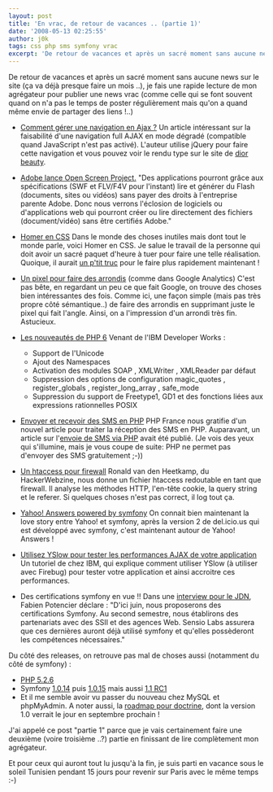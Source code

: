 ```yaml
---
layout: post
title: 'En vrac, de retour de vacances .. (partie 1)'
date: '2008-05-13 02:25:55'
author: j0k
tags: css php sms symfony vrac
excerpt: 'De retour de vacances et après un sacré moment sans aucune news sur le site (ça va déjà presque faire un mois ..), je fais une rapide lecture de mon agrégateur pour publier une news vrac (comme celle qui se font souvent quand on n''a pas le temps de poster régulièrement mais qu''on a quand même envie de partager des liens !..)'
---
```


De retour de vacances et après un sacré moment sans aucune news sur le site (ça va déjà presque faire un mois ..), je fais une rapide lecture de mon agrégateur pour publier une news vrac (comme celle qui se font souvent quand on n'a pas le temps de poster régulièrement mais qu'on a quand même envie de partager des liens !..)

* [Comment gérer une navigation en Ajax ?](http://www.clever-age.com/veille/blog/comment-gerer-une-navigation-en-ajax.html)   Un article intéressant sur la faisabilité d'une navigation full AJAX en mode dégradé (compatible quand JavaScript n'est pas activé). L'auteur utilise jQuery pour faire cette navigation et vous pouvez voir le rendu type sur le site de [dior beauty](http://diorbeauty.com/).

* [Adobe lance Open Screen Project.](http://www.eclaireur.net/internet/adobe-prend-le-virage-du-standard-avec-flash/)   "Des applications pourront grâce aux spécifications (SWF et FLV/F4V pour l'instant) lire et générer du Flash (documents, sites ou vidéos) sans payer des droits à l'entreprise parente Adobe. Donc nous verrons l'éclosion de logiciels ou d'applications web qui pourront créer ou lire directement des fichiers (document/vidéo) sans être certifiés Adobe."

* [Homer en CSS](http://www.romancortes.com/blog/homer-css/)   Dans le monde des choses inutiles mais dont tout le monde parle, voici Homer en CSS. Je salue le travail de la personne qui doit avoir un sacré paquet d'heure à tuer pour faire une telle réalisation. Quoique, il aurait [un p'tit truc](http://www.romancortes.com/blog/jpeg2css/) pour le faire plus rapidement maintenant !

* [Un pixel pour faire des arrondis](http://www.askthecssguy.com/2008/03/one_pixel_notched_corners_as_u.html) (comme dans Google Analytics)   C'est pas bête, en regardant un peu ce que fait Google, on trouve des choses bien intéressantes des fois. Comme ici, une façon simple (mais pas très propre côté sémantique..) de faire des arrondis en supprimant juste le pixel qui fait l'angle. Ainsi, on a l'impression d'un arrondi très fin.   Astucieux.

* [Les nouveautés de PHP 6](http://pwet.fr/blog/les_nouveautes_de_php6)   Venant de l'IBM Developer Works :

    * Support de l'Unicode
    * Ajout des Namespaces
    * Activation des modules SOAP , XMLWriter , XMLReader par défaut
    * Suppression des options de configuration magic_quotes , register_globals , register_long_array , safe_mode
    * Suppression du support de Freetype1, GD1 et des fonctions liées aux expressions rationnelles POSIX

* [Envoyer et recevoir des SMS en PHP](http://www.phpfrance.com/tutoriaux/index.php/2008/04/29/50-reception-de-sms)   PHP France nous gratifie d'un nouvel article pour traiter la réception des SMS en PHP. Auparavant, un article sur l'[envoie de SMS via PHP](http://www.phpfrance.com/tutoriaux/index.php/2005/05/31/32-envoyer-des-sms-par-http-farheen) avait été publié.   (Je vois des yeux qui s'illumine, mais je vous coupe de suite: PHP ne permet pas d'envoyer des SMS gratuitement ;-))

* [Un htaccess pour firewall](http://www.0x000000.com/?i=567)   Ronald van den Heetkamp, du HackerWebzine, nous donne un fichier htaccess redoutable en tant que firewall. Il analyse les méthodes HTTP,    l'en-tête cookie, la query string et le referer. Si quelques choses n'est pas correct, il log tout ça.

* [Yahoo! Answers powered by symfony](http://www.symfony-project.org/blog/2008/05/08/yahoo-answers-powered-by-symfony)   On connait bien maintenant la love story entre Yahoo! et symfony, après la version 2 de del.icio.us qui est développé avec symfony, c'est maintenant autour de Yahoo! Answers !

* [Utilisez YSlow pour tester les performances AJAX de votre application](http://www.ibm.com/developerworks/web/library/wa-aj-perform/?ca=dgr-lnxw01FasterAjax)   Un tutoriel de chez IBM, qui explique comment utiliser YSlow (à utiliser avec Firebug) pour tester votre application et ainsi accroitre ces performances.

* Des certifications symfony en vue !!   Dans une [interview pour le JDN](http://www.journaldunet.com/developpeur/php/interview/fabien-potencier-sensio-labs-le-seul-vrai-concurrent-de-symfony-serait-zend-mais-ce-n-est-pas-reellement-un-framework.shtml), Fabien Potencier déclare :   "D'ici juin, nous proposerons des certifications Symfony. Au second semestre, nous établirons des partenariats avec des SSII et des agences Web. Sensio Labs assurera que ces dernières auront déjà utilisé symfony et qu'elles possèderont les compétences nécessaires."

Du côté des releases, on retrouve pas mal de choses aussi (notamment du côté de symfony) :

* [PHP 5.2.6](http://ilia.ws/archives/188-PHP-5.2.6-Released.html)
* Symfony [1.0.14](http://www.symfony-project.org/blog/2008/05/05/symfony-1-0-14-is-out) puis [1.0.15](http://www.symfony-project.org/blog/2008/05/09/symfony-1-0-15-is-out) mais aussi [1.1 RC1](http://www.symfony-project.org/blog/2008/05/07/symfony-1-1-0-rc1-is-out)
* Et il me semble avoir vu passer du nouveau chez MySQL et phpMyAdmin. A noter aussi, la [roadmap pour doctrine](http://trac.phpdoctrine.org/roadmap), dont la version 1.0 verrait le jour en septembre prochain !

J'ai appelé ce post "partie 1" parce que je vais certainement faire une deuxième (voire troisième ..?) partie en finissant de lire complètement mon agrégateur.

Et pour ceux qui auront tout lu jusqu'à la fin, je suis parti en vacance sous le soleil Tunisien pendant 15 jours pour revenir sur Paris avec le même temps :-)
